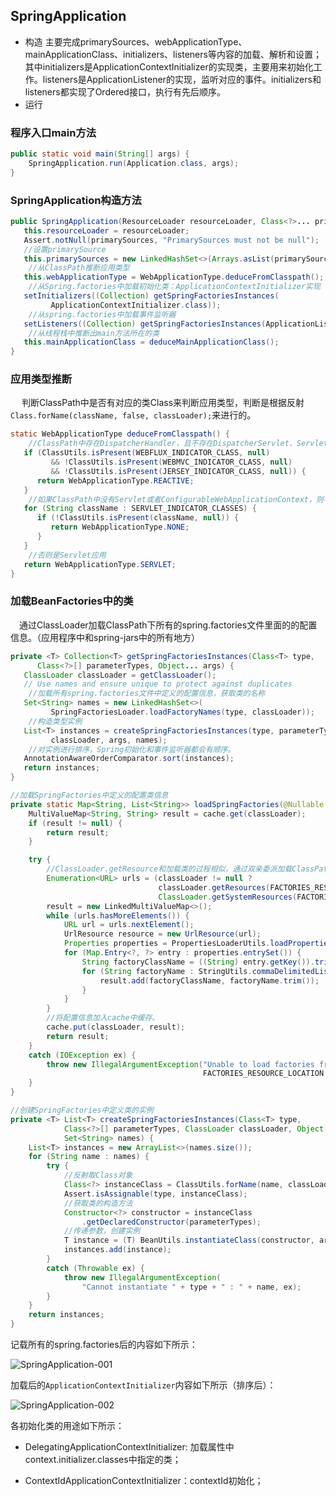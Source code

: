 ## SpringApplication

* 构造
  主要完成primarySources、webApplicationType、mainApplicationClass、initializers、listeners等内容的加载、解析和设置；其中initializers是ApplicationContextInitializer的实现类，主要用来初始化工作。listeners是ApplicationListener的实现，监听对应的事件。initializers和listeners都实现了Ordered接口，执行有先后顺序。
* 运行
  

### 程序入口main方法

```java
public static void main(String[] args) {
    SpringApplication.run(Application.class, args);
}
```

### SpringApplication构造方法



```java
public SpringApplication(ResourceLoader resourceLoader, Class<?>... primarySources) {
   this.resourceLoader = resourceLoader;
   Assert.notNull(primarySources, "PrimarySources must not be null");
   //设置primarySource
   this.primarySources = new LinkedHashSet<>(Arrays.asList(primarySources));
    //从ClassPath推断应用类型
   this.webApplicationType = WebApplicationType.deduceFromClasspath();
    //从Spring.factories中加载初始化类：ApplicationContextInitializer实现
   setInitializers((Collection) getSpringFactoriesInstances(
         ApplicationContextInitializer.class));
    //从spring.factories中加载事件监听器
   setListeners((Collection) getSpringFactoriesInstances(ApplicationListener.class));
    //从线程栈中推断出main方法所在的类
   this.mainApplicationClass = deduceMainApplicationClass();
}
```

### 应用类型推断

&emsp; 判断ClassPath中是否有对应的类Class来判断应用类型，判断是根据反射`Class.forName(className, false, classLoader);`来进行的。

```java
static WebApplicationType deduceFromClasspath() {
    //ClassPath中存在DispatcherHandler，且不存在DispatcherServlet、ServletContainer、
   if (ClassUtils.isPresent(WEBFLUX_INDICATOR_CLASS, null)
         && !ClassUtils.isPresent(WEBMVC_INDICATOR_CLASS, null)
         && !ClassUtils.isPresent(JERSEY_INDICATOR_CLASS, null)) {
      return WebApplicationType.REACTIVE;
   }
    //如果ClassPath中没有Servlet或者ConfigurableWebApplicationContext，则不是Web应用
   for (String className : SERVLET_INDICATOR_CLASSES) {
      if (!ClassUtils.isPresent(className, null)) {
         return WebApplicationType.NONE;
      }
   }
    //否则是Servlet应用
   return WebApplicationType.SERVLET;
}
```

### 加载BeanFactories中的类

&emsp;通过ClassLoader加载ClassPath下所有的spring.factories文件里面的的配置信息。（应用程序中和spring-jars中的所有地方）

```java
private <T> Collection<T> getSpringFactoriesInstances(Class<T> type,
      Class<?>[] parameterTypes, Object... args) {
   ClassLoader classLoader = getClassLoader();
   // Use names and ensure unique to protect against duplicates
    //加载所有spring.factories文件中定义的配置信息，获取类的名称
   Set<String> names = new LinkedHashSet<>(
         SpringFactoriesLoader.loadFactoryNames(type, classLoader));
    //构造类型实例
   List<T> instances = createSpringFactoriesInstances(type, parameterTypes,
         classLoader, args, names);
    //对实例进行排序，Spring初始化和事件监听器都会有顺序。
   AnnotationAwareOrderComparator.sort(instances);
   return instances;
}

//加载SpringFactories中定义的配置类信息
private static Map<String, List<String>> loadSpringFactories(@Nullable ClassLoader classLoader) {
    MultiValueMap<String, String> result = cache.get(classLoader);
    if (result != null) {
        return result;
    }

    try {
        //ClassLoader.getResource和加载类的过程相似，通过双亲委派加载ClassPath中所有spring.factories中的配置。
        Enumeration<URL> urls = (classLoader != null ?
                                 classLoader.getResources(FACTORIES_RESOURCE_LOCATION) :
                                 ClassLoader.getSystemResources(FACTORIES_RESOURCE_LOCATION));
        result = new LinkedMultiValueMap<>();
        while (urls.hasMoreElements()) {
            URL url = urls.nextElement();
            UrlResource resource = new UrlResource(url);
            Properties properties = PropertiesLoaderUtils.loadProperties(resource);
            for (Map.Entry<?, ?> entry : properties.entrySet()) {
                String factoryClassName = ((String) entry.getKey()).trim();
                for (String factoryName : StringUtils.commaDelimitedListToStringArray((String) entry.getValue())) {
                    result.add(factoryClassName, factoryName.trim());
                }
            }
        }
        //将配置信息加入cache中缓存。
        cache.put(classLoader, result);
        return result;
    }
    catch (IOException ex) {
        throw new IllegalArgumentException("Unable to load factories from location [" +
                                           FACTORIES_RESOURCE_LOCATION + "]", ex);
    }
}

//创建SpringFactories中定义类的实例
private <T> List<T> createSpringFactoriesInstances(Class<T> type,
			Class<?>[] parameterTypes, ClassLoader classLoader, Object[] args,
			Set<String> names) {
    List<T> instances = new ArrayList<>(names.size());
    for (String name : names) {
        try {	
            //反射取Class对象
            Class<?> instanceClass = ClassUtils.forName(name, classLoader);
            Assert.isAssignable(type, instanceClass);
            //获取类的构造方法
            Constructor<?> constructor = instanceClass
                .getDeclaredConstructor(parameterTypes);
            //传递参数，创建实例
            T instance = (T) BeanUtils.instantiateClass(constructor, args);
            instances.add(instance);
        }
        catch (Throwable ex) {
            throw new IllegalArgumentException(
                "Cannot instantiate " + type + " : " + name, ex);
        }
    }
    return instances;
}
```

记载所有的spring.factories后的内容如下所示：

![SpringApplication-001](G:\Career\images\spring\SpringApplication-001.png)

加载后的`ApplicationContextInitializer`内容如下所示（排序后）：

![SpringApplication-002](G:\Career\images\spring\SpringApplication-002.png)

各初始化类的用途如下所示：

* DelegatingApplicationContextInitializer: 加载属性中context.initializer.classes中指定的类；

* ContextIdApplicationContextInitializer：contextId初始化；

